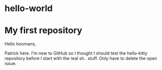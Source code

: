 # hello-world
My first repository
==========================

Hello hoomans,

Patrick here. I'm new to GitHub so I thought I should test the hello-kitty repository before I start with the real sh.. stuff.
Only have to delete the open issue.

